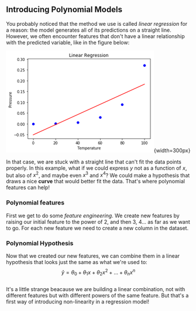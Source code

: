 ## Introducing Polynomial Models

You probably noticed that the method we use is called *linear regression* for a reason: the model generates all of its predictions on a straight line. However, we often encounter features that don't have a linear relationship with the predicted variable, like in the figure below:

![titre](../assets/polynomial_straight_line.png){width=300px}

In that case, we are stuck with a straight line that can't fit the data points properly. In this example, what if we could express $y$ not as a function of $x$, but also of $x^2$, and maybe even $x^3$ and $x^4$? We could make a hypothesis that draws a nice **curve** that would better fit the data. That's where polynomial features can help!

### Polynomial features
First we get to do some *feature engineering*. We create new features by raising our initial feature to the power of 2, and then 3, 4... as far as we want to go. For each new feature we need to create a new column in the dataset.

### Polynomial Hypothesis
Now that we created our new features, we can combine them in a linear hypothesis that looks just the same as what we're used to: 
$$
\hat{y} = \theta_0 + \theta_1 x  +\theta_2 x^{2} + \dots + \theta_n x^{n}
$$  
It's a little strange beacause we are building a linear combination, not with different features but with different powers of the same feature. But that's a first way of introducing non-linearity in a regression model! 

